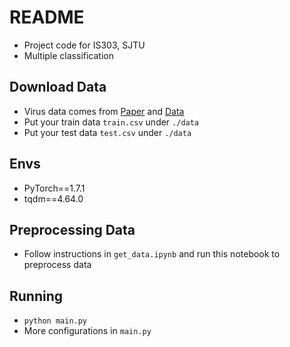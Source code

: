 # README
- Project code for IS303, SJTU
- Multiple classification
## Download Data
- Virus data comes from [Paper](https://arxiv.org/abs/2103.00602) and [Data](https://www.kaggle.com/datasets/datamunge/virusmnist)
- Put your train data `train.csv` under `./data`
- Put your test data `test.csv` under `./data`

## Envs
- PyTorch==1.7.1
- tqdm==4.64.0

## Preprocessing Data
- Follow instructions in `get_data.ipynb` and run this notebook to preprocess data

## Running
- `python main.py`
- More configurations in `main.py`